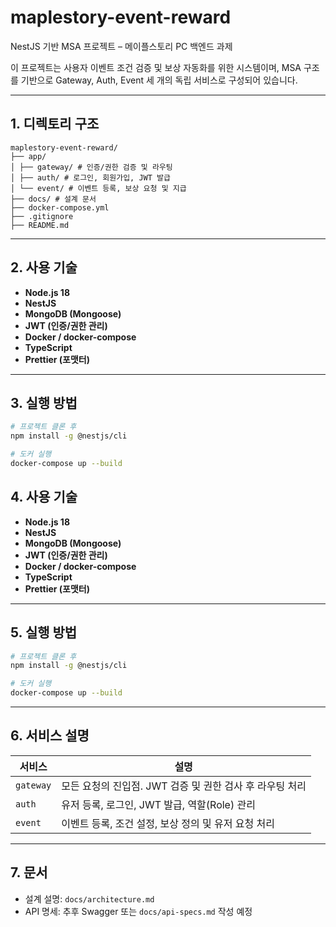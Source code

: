 # maplestory-event-reward

NestJS 기반 MSA 프로젝트 – 메이플스토리 PC 백엔드 과제

이 프로젝트는 사용자 이벤트 조건 검증 및 보상 자동화를 위한 시스템이며, MSA 구조를 기반으로 Gateway, Auth, Event 세 개의 독립 서비스로 구성되어 있습니다.

---

## 1. 디렉토리 구조

```
maplestory-event-reward/
├── app/
│ ├── gateway/ # 인증/권한 검증 및 라우팅
│ ├── auth/ # 로그인, 회원가입, JWT 발급
│ └── event/ # 이벤트 등록, 보상 요청 및 지급
├── docs/ # 설계 문서
├── docker-compose.yml
├── .gitignore
├── README.md
```

---

## 2. 사용 기술

- **Node.js 18**
- **NestJS**
- **MongoDB (Mongoose)**
- **JWT (인증/권한 관리)**
- **Docker / docker-compose**
- **TypeScript**
- **Prettier (포맷터)**

---

## 3. 실행 방법

```bash
# 프로젝트 클론 후
npm install -g @nestjs/cli

# 도커 실행
docker-compose up --build
```

## 4. 사용 기술

- **Node.js 18**
- **NestJS**
- **MongoDB (Mongoose)**
- **JWT (인증/권한 관리)**
- **Docker / docker-compose**
- **TypeScript**
- **Prettier (포맷터)**

---

## 5. 실행 방법

```bash
# 프로젝트 클론 후
npm install -g @nestjs/cli

# 도커 실행
docker-compose up --build
```

---

## 6. 서비스 설명

| 서비스    | 설명                                                     |
| --------- | -------------------------------------------------------- |
| `gateway` | 모든 요청의 진입점. JWT 검증 및 권한 검사 후 라우팅 처리 |
| `auth`    | 유저 등록, 로그인, JWT 발급, 역할(Role) 관리             |
| `event`   | 이벤트 등록, 조건 설정, 보상 정의 및 유저 요청 처리      |

---

## 7. 문서

- 설계 설명: `docs/architecture.md`
- API 명세: 추후 Swagger 또는 `docs/api-specs.md` 작성 예정
